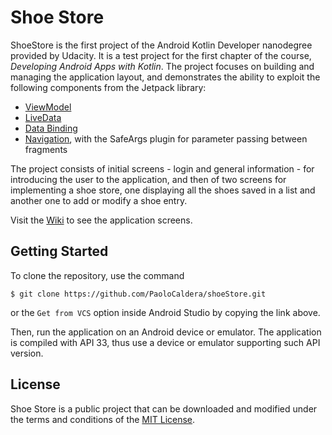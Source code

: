 # Shoe Store

ShoeStore is the first project of the Android Kotlin Developer nanodegree provided by Udacity. It is a test project for the first chapter of the course, _Developing Android Apps with Kotlin_.
The project focuses on building and managing the application layout, and demonstrates the ability to exploit the following components from the Jetpack library:
* [ViewModel](https://developer.android.com/topic/libraries/architecture/viewmodel)
* [LiveData](https://developer.android.com/topic/libraries/architecture/livedata)
* [Data Binding](https://developer.android.com/topic/libraries/data-binding/)
* [Navigation](https://developer.android.com/topic/libraries/architecture/navigation/), with the SafeArgs plugin for parameter passing between fragments

The project consists of initial screens - login and general information - for introducing the user to the application, and then of two screens for implementing a shoe store, one displaying all the shoes saved in a list and another one to add or modify a shoe entry.

Visit the [Wiki](https://github.com/PaoloCaldera/shoeStore/wiki) to see the application screens.


## Getting Started

To clone the repository, use the command
```
$ git clone https://github.com/PaoloCaldera/shoeStore.git
```
or the `Get from VCS` option inside Android Studio by copying the link above.

Then, run the application on an Android device or emulator. The application is compiled with API 33, thus use a device or emulator supporting such API version.

## License

Shoe Store is a public project that can be downloaded and modified under the terms and conditions of the [MIT License](LICENSE).
